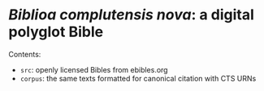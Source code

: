 # *Biblioa complutensis nova*: a digital polyglot Bible

Contents: 

- `src`: openly licensed Bibles from ebibles.org
- `corpus`: the same texts formatted for canonical citation with CTS URNs
